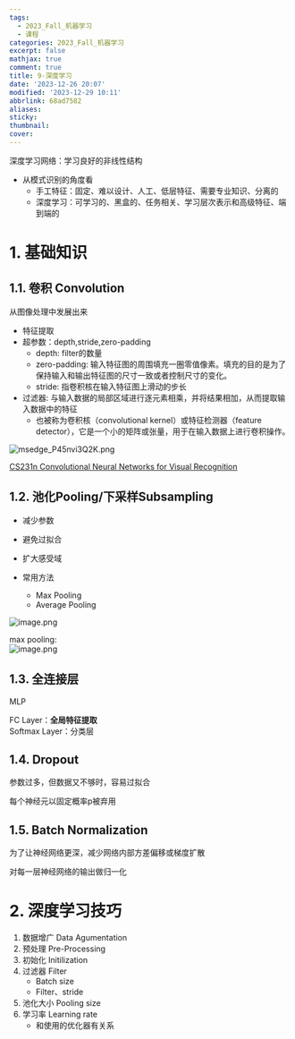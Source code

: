 ```yaml
---
tags:
  - 2023_Fall_机器学习
  - 课程
categories: 2023_Fall_机器学习
excerpt: false
mathjax: true
comment: true
title: 9-深度学习
date: '2023-12-26 20:07'
modified: '2023-12-29 10:11'
abbrlink: 68ad7582
aliases:
sticky:
thumbnail:
cover:
---
```


深度学习网络：学习良好的非线性结构

- 从模式识别的角度看
	- 手工特征：固定、难以设计、人工、低层特征、需要专业知识、分离的
	- 深度学习：可学习的、黑盒的、任务相关、学习层次表示和高级特征、端到端的

# 1. 基础知识

## 1.1. 卷积 Convolution

从图像处理中发展出来

- 特征提取
- 超参数：depth,stride,zero-padding
	- depth: filter的数量
	- zero-padding: 输入特征图的周围填充一圈零值像素。填充的目的是为了保持输入和输出特征图的尺寸一致或者控制尺寸的变化。
	- stride: 指卷积核在输入特征图上滑动的步长
- 过滤器: 与输入数据的局部区域进行逐元素相乘，并将结果相加，从而提取输入数据中的特征
	- 也被称为卷积核（convolutional kernel）或特征检测器（feature detector），它是一个小的矩阵或张量，用于在输入数据上进行卷积操作。

![msedge_P45nvi3Q2K.png](https://chillcharlie-img.oss-cn-hangzhou.aliyuncs.com/image%2F2023%2F11%2F21%2F20-35-48-af72257a870dc0f92d74f9f6ce5ff219-msedge_P45nvi3Q2K-fdaab4.png)

[CS231n Convolutional Neural Networks for Visual Recognition](https://cs231n.github.io/convolutional-networks/)

## 1.2. 池化Pooling/下采样Subsampling

- 减少参数
- 避免过拟合
- 扩大感受域

- 常用方法
	- Max Pooling
	- Average Pooling

![image.png](https://chillcharlie-img.oss-cn-hangzhou.aliyuncs.com/image%2F2023%2F11%2F21%2F20-40-50-fccd7cb28f4bfb97f7dc72a72bb1f89b-20231121204049-4abb64.png)

max pooling:  
![image.png](https://chillcharlie-img.oss-cn-hangzhou.aliyuncs.com/image%2F2023%2F11%2F21%2F20-40-35-e23daf90d7b5dab4cbdac82874b804c9-20231121204034-bd3ed1.png)

## 1.3. 全连接层

MLP

FC Layer：**全局特征提取**  
Softmax Layer：分类层

## 1.4. Dropout

参数过多，但数据又不够时，容易过拟合

每个神经元以固定概率p被弃用

## 1.5. Batch Normalization

为了让神经网络更深，减少网络内部方差偏移或梯度扩散

对每一层神经网络的输出做归一化

# 2. 深度学习技巧

1. 数据增广 Data Agumentation
2. 预处理 Pre-Processing
3. 初始化 Initilization
4. 过滤器 Filter
	- Batch size
	- Filter、stride
5. 池化大小 Pooling size
6. 学习率 Learning rate
	- 和使用的优化器有关系

